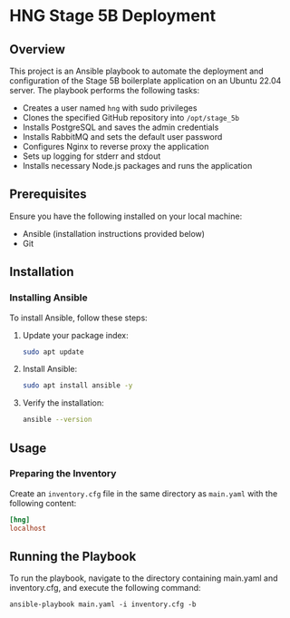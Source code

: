 # HNG Stage 5B Deployment

## Overview

This project is an Ansible playbook to automate the deployment and configuration of the Stage 5B boilerplate application on an Ubuntu 22.04 server. The playbook performs the following tasks:

- Creates a user named `hng` with sudo privileges
- Clones the specified GitHub repository into `/opt/stage_5b`
- Installs PostgreSQL and saves the admin credentials
- Installs RabbitMQ and sets the default user password
- Configures Nginx to reverse proxy the application
- Sets up logging for stderr and stdout
- Installs necessary Node.js packages and runs the application

## Prerequisites

Ensure you have the following installed on your local machine:

- Ansible (installation instructions provided below)
- Git

## Installation

### Installing Ansible

To install Ansible, follow these steps:

1. Update your package index:

    ```bash
    sudo apt update
    ```

2. Install Ansible:

    ```bash
    sudo apt install ansible -y
    ```

3. Verify the installation:

    ```bash
    ansible --version
    ```

## Usage

### Preparing the Inventory

Create an `inventory.cfg` file in the same directory as `main.yaml` with the following content:

```ini
[hng]
localhost
```
## Running the Playbook
To run the playbook, navigate to the directory containing main.yaml and inventory.cfg, and execute the following command:

```
ansible-playbook main.yaml -i inventory.cfg -b
```

